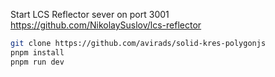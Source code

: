 Start LCS Reflector sever on port 3001
https://github.com/NikolaySuslov/lcs-reflector

```sh
git clone https://github.com/avirads/solid-kres-polygonjs
pnpm install 
pnpm run dev
```
